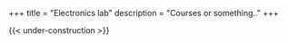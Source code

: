 +++
title = "Electronics lab"
description = "Courses or something.."
+++

{{< under-construction >}}